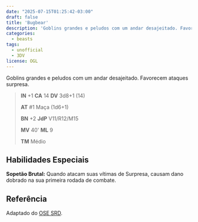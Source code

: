 ```yaml
---
date: "2025-07-15T01:25:42-03:00"
draft: false
title: 'Bugbear'
description: 'Goblins grandes e peludos com um andar desajeitado. Favorecem ataques surpresa.'
categories:
  - beasts
tags:
  - unofficial
  - 3DV
license: OGL
---
```


Goblins grandes e peludos com um andar desajeitado. Favorecem ataques surpresa.

> **IN** +1 **CA** 14 **DV** 3d8+1 (14)
>
> **AT** #1 Maça (1d6+1)
>
> **BN** +2 **JdP** V11/R12/M15
>
> **MV** 40' **ML** 9
>
> **TM** Médio

## Habilidades Especiais

**Sopetão Brutal:** Quando atacam suas vítimas de Surpresa, causam dano dobrado na sua primeira rodada de combate.

## Referência

Adaptado do [OSE SRD](https://ose-srd.netlify.app/).
